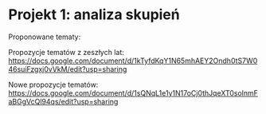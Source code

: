 # Projekt 1: analiza skupień

Proponowane tematy:

Propozycje tematów z zeszłych lat: https://docs.google.com/document/d/1kTyfdKqY1N65mhAEY2Ondh0tS7W046suiFzgxj0vVkM/edit?usp=sharing

Nowe propozycje tematów: https://docs.google.com/document/d/1sQNqL1e1y1N17oCj0thJqeXT0solnmFaBGgVcQl94qs/edit?usp=sharing


